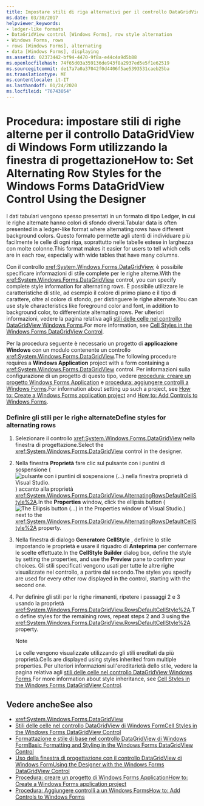 ```yaml
---
title: Impostare stili di riga alternativi per il controllo DataGridView utilizzando la finestra di progettazione
ms.date: 03/30/2017
helpviewer_keywords:
- ledger-like formats
- DataGridView control [Windows Forms], row style alternation
- Windows Forms, rows
- rows [Windows Forms], alternating
- data [Windows Forms], displaying
ms.assetid: 02373442-bf94-4470-9f8a-e44c4a9d5b88
ms.openlocfilehash: 74f65d03a359136de943f8a2937ed5e5f1e62519
ms.sourcegitcommit: de17a7a0a37042f0d4406f5ae5393531caeb25ba
ms.translationtype: MT
ms.contentlocale: it-IT
ms.lasthandoff: 01/24/2020
ms.locfileid: "76743054"
---
```

# <a name="how-to-set-alternating-row-styles-for-the-windows-forms-datagridview-control-using-the-designer"></a><span data-ttu-id="9be98-102">Procedura: impostare stili di righe alterne per il controllo DataGridView di Windows Form utilizzando la finestra di progettazione</span><span class="sxs-lookup"><span data-stu-id="9be98-102">How to: Set Alternating Row Styles for the Windows Forms DataGridView Control Using the Designer</span></span>

<span data-ttu-id="9be98-103">I dati tabulari vengono spesso presentati in un formato di tipo Ledger, in cui le righe alternate hanno colori di sfondo diversi.</span><span class="sxs-lookup"><span data-stu-id="9be98-103">Tabular data is often presented in a ledger-like format where alternating rows have different background colors.</span></span> <span data-ttu-id="9be98-104">Questo formato permette agli utenti di individuare più facilmente le celle di ogni riga, soprattutto nelle tabelle estese in larghezza con molte colonne.</span><span class="sxs-lookup"><span data-stu-id="9be98-104">This format makes it easier for users to tell which cells are in each row, especially with wide tables that have many columns.</span></span>

<span data-ttu-id="9be98-105">Con il controllo <xref:System.Windows.Forms.DataGridView>, è possibile specificare informazioni di stile complete per le righe alterne.</span><span class="sxs-lookup"><span data-stu-id="9be98-105">With the <xref:System.Windows.Forms.DataGridView> control, you can specify complete style information for alternating rows.</span></span> <span data-ttu-id="9be98-106">È possibile utilizzare le caratteristiche di stile, ad esempio il colore di primo piano e il tipo di carattere, oltre al colore di sfondo, per distinguere le righe alternate.</span><span class="sxs-lookup"><span data-stu-id="9be98-106">You can use style characteristics like foreground color and font, in addition to background color, to differentiate alternating rows.</span></span> <span data-ttu-id="9be98-107">Per ulteriori informazioni, vedere la pagina relativa agli [stili delle celle nel controllo DataGridView Windows Forms](cell-styles-in-the-windows-forms-datagridview-control.md).</span><span class="sxs-lookup"><span data-stu-id="9be98-107">For more information, see [Cell Styles in the Windows Forms DataGridView Control](cell-styles-in-the-windows-forms-datagridview-control.md).</span></span>

<span data-ttu-id="9be98-108">Per la procedura seguente è necessario un progetto di **applicazione Windows** con un modulo contenente un controllo <xref:System.Windows.Forms.DataGridView>.</span><span class="sxs-lookup"><span data-stu-id="9be98-108">The following procedure requires a **Windows Application** project with a form containing a <xref:System.Windows.Forms.DataGridView> control.</span></span> <span data-ttu-id="9be98-109">Per informazioni sulla configurazione di un progetto di questo tipo, vedere [procedura: creare un progetto Windows Forms Application](/visualstudio/ide/step-1-create-a-windows-forms-application-project) e [procedura: aggiungere controlli a Windows Forms](how-to-add-controls-to-windows-forms.md).</span><span class="sxs-lookup"><span data-stu-id="9be98-109">For information about setting up such a project, see [How to: Create a Windows Forms application project](/visualstudio/ide/step-1-create-a-windows-forms-application-project) and [How to: Add Controls to Windows Forms](how-to-add-controls-to-windows-forms.md).</span></span>

### <a name="define-styles-for-alternating-rows"></a><span data-ttu-id="9be98-110">Definire gli stili per le righe alternate</span><span class="sxs-lookup"><span data-stu-id="9be98-110">Define styles for alternating rows</span></span>

1. <span data-ttu-id="9be98-111">Selezionare il controllo <xref:System.Windows.Forms.DataGridView> nella finestra di progettazione.</span><span class="sxs-lookup"><span data-stu-id="9be98-111">Select the <xref:System.Windows.Forms.DataGridView> control in the designer.</span></span>

2. <span data-ttu-id="9be98-112">Nella finestra **Proprietà** fare clic sul pulsante con i puntini di sospensione (![pulsante con i puntini di sospensione (...) nella finestra proprietà di Visual Studio.](./media/visual-studio-ellipsis-button.png)) accanto alla proprietà <xref:System.Windows.Forms.DataGridView.AlternatingRowsDefaultCellStyle%2A>.</span><span class="sxs-lookup"><span data-stu-id="9be98-112">In the **Properties** window, click the ellipsis button (![The Ellipsis button (...) in the Properties window of Visual Studio.](./media/visual-studio-ellipsis-button.png)) next to the <xref:System.Windows.Forms.DataGridView.AlternatingRowsDefaultCellStyle%2A> property.</span></span>

3. <span data-ttu-id="9be98-113">Nella finestra di dialogo **Generatore CellStyle** , definire lo stile impostando le proprietà e usare il riquadro di **Anteprima** per confermare le scelte effettuate.</span><span class="sxs-lookup"><span data-stu-id="9be98-113">In the **CellStyle Builder** dialog box, define the style by setting the properties, and use the **Preview** pane to confirm your choices.</span></span> <span data-ttu-id="9be98-114">Gli stili specificati vengono usati per tutte le altre righe visualizzate nel controllo, a partire dal secondo.</span><span class="sxs-lookup"><span data-stu-id="9be98-114">The styles you specify are used for every other row displayed in the control, starting with the second one.</span></span>

4. <span data-ttu-id="9be98-115">Per definire gli stili per le righe rimanenti, ripetere i passaggi 2 e 3 usando la proprietà <xref:System.Windows.Forms.DataGridView.RowsDefaultCellStyle%2A>.</span><span class="sxs-lookup"><span data-stu-id="9be98-115">To define styles for the remaining rows, repeat steps 2 and 3 using the <xref:System.Windows.Forms.DataGridView.RowsDefaultCellStyle%2A> property.</span></span>

    > [!NOTE]
    > <span data-ttu-id="9be98-116">Le celle vengono visualizzate utilizzando gli stili ereditati da più proprietà.</span><span class="sxs-lookup"><span data-stu-id="9be98-116">Cells are displayed using styles inherited from multiple properties.</span></span> <span data-ttu-id="9be98-117">Per ulteriori informazioni sull'ereditarietà dello stile, vedere la pagina relativa agli [stili delle celle nel controllo DataGridView Windows Forms](cell-styles-in-the-windows-forms-datagridview-control.md).</span><span class="sxs-lookup"><span data-stu-id="9be98-117">For more information about style inheritance, see [Cell Styles in the Windows Forms DataGridView Control](cell-styles-in-the-windows-forms-datagridview-control.md).</span></span>

## <a name="see-also"></a><span data-ttu-id="9be98-118">Vedere anche</span><span class="sxs-lookup"><span data-stu-id="9be98-118">See also</span></span>

- <xref:System.Windows.Forms.DataGridView>
- [<span data-ttu-id="9be98-119">Stili delle celle nel controllo DataGridView di Windows Form</span><span class="sxs-lookup"><span data-stu-id="9be98-119">Cell Styles in the Windows Forms DataGridView Control</span></span>](cell-styles-in-the-windows-forms-datagridview-control.md)
- [<span data-ttu-id="9be98-120">Formattazione e stile di base nel controllo DataGridView di Windows Form</span><span class="sxs-lookup"><span data-stu-id="9be98-120">Basic Formatting and Styling in the Windows Forms DataGridView Control</span></span>](basic-formatting-and-styling-in-the-windows-forms-datagridview-control.md)
- [<span data-ttu-id="9be98-121">Uso della finestra di progettazione con il controllo DataGridView di Windows Form</span><span class="sxs-lookup"><span data-stu-id="9be98-121">Using the Designer with the Windows Forms DataGridView Control</span></span>](using-the-designer-with-the-windows-forms-datagridview-control.md)
- [<span data-ttu-id="9be98-122">Procedura: creare un progetto di Windows Forms Application</span><span class="sxs-lookup"><span data-stu-id="9be98-122">How to: Create a Windows Forms application project</span></span>](/visualstudio/ide/step-1-create-a-windows-forms-application-project)
- [<span data-ttu-id="9be98-123">Procedura: Aggiungere controlli a un Windows Forms</span><span class="sxs-lookup"><span data-stu-id="9be98-123">How to: Add Controls to Windows Forms</span></span>](how-to-add-controls-to-windows-forms.md)
